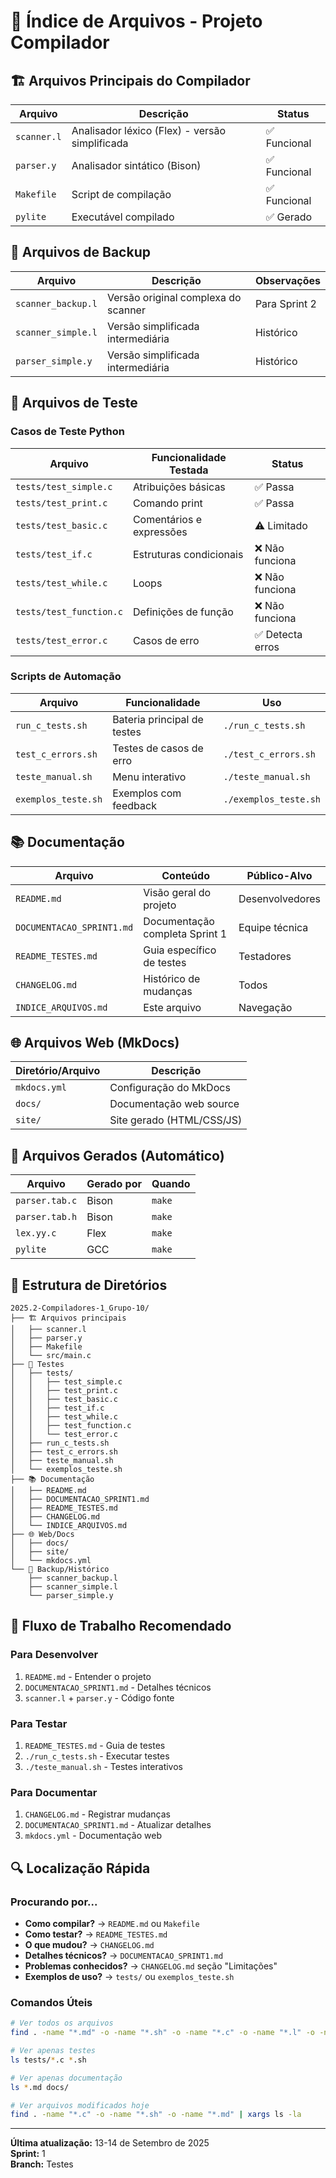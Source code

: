 # 📂 Índice de Arquivos - Projeto Compilador

## 🏗️ **Arquivos Principais do Compilador**

| Arquivo | Descrição | Status |
|---------|-----------|--------|
| `scanner.l` | Analisador léxico (Flex) - versão simplificada | ✅ Funcional |
| `parser.y` | Analisador sintático (Bison) | ✅ Funcional |
| `Makefile` | Script de compilação | ✅ Funcional |
| `pylite` | Executável compilado | ✅ Gerado |

## 📄 **Arquivos de Backup**

| Arquivo | Descrição | Observações |
|---------|-----------|-------------|
| `scanner_backup.l` | Versão original complexa do scanner | Para Sprint 2 |
| `scanner_simple.l` | Versão simplificada intermediária | Histórico |
| `parser_simple.y` | Versão simplificada intermediária | Histórico |

## 🧪 **Arquivos de Teste**

### **Casos de Teste Python**
| Arquivo | Funcionalidade Testada | Status |
|---------|------------------------|--------|
| `tests/test_simple.c` | Atribuições básicas | ✅ Passa |
| `tests/test_print.c` | Comando print | ✅ Passa |
| `tests/test_basic.c` | Comentários e expressões | ⚠️ Limitado |
| `tests/test_if.c` | Estruturas condicionais | ❌ Não funciona |
| `tests/test_while.c` | Loops | ❌ Não funciona |
| `tests/test_function.c` | Definições de função | ❌ Não funciona |
| `tests/test_error.c` | Casos de erro | ✅ Detecta erros |

### **Scripts de Automação**
| Arquivo | Funcionalidade | Uso |
|---------|----------------|-----|
| `run_c_tests.sh` | Bateria principal de testes | `./run_c_tests.sh` |
| `test_c_errors.sh` | Testes de casos de erro | `./test_c_errors.sh` |
| `teste_manual.sh` | Menu interativo | `./teste_manual.sh` |
| `exemplos_teste.sh` | Exemplos com feedback | `./exemplos_teste.sh` |

## 📚 **Documentação**

| Arquivo | Conteúdo | Público-Alvo |
|---------|----------|--------------|
| `README.md` | Visão geral do projeto | Desenvolvedores |
| `DOCUMENTACAO_SPRINT1.md` | Documentação completa Sprint 1 | Equipe técnica |
| `README_TESTES.md` | Guia específico de testes | Testadores |
| `CHANGELOG.md` | Histórico de mudanças | Todos |
| `INDICE_ARQUIVOS.md` | Este arquivo | Navegação |

## 🌐 **Arquivos Web (MkDocs)**

| Diretório/Arquivo | Descrição |
|-------------------|-----------|
| `mkdocs.yml` | Configuração do MkDocs |
| `docs/` | Documentação web source |
| `site/` | Site gerado (HTML/CSS/JS) |

## 🔧 **Arquivos Gerados (Automático)**

| Arquivo | Gerado por | Quando |
|---------|------------|--------|
| `parser.tab.c` | Bison | `make` |
| `parser.tab.h` | Bison | `make` |
| `lex.yy.c` | Flex | `make` |
| `pylite` | GCC | `make` |

## 📁 **Estrutura de Diretórios**

```
2025.2-Compiladores-1_Grupo-10/
├── 🏗️ Arquivos principais
│   ├── scanner.l
│   ├── parser.y
│   ├── Makefile
│   └── src/main.c
├── 🧪 Testes
│   ├── tests/
│   │   ├── test_simple.c
│   │   ├── test_print.c
│   │   ├── test_basic.c
│   │   ├── test_if.c
│   │   ├── test_while.c
│   │   ├── test_function.c
│   │   └── test_error.c
│   ├── run_c_tests.sh
│   ├── test_c_errors.sh
│   ├── teste_manual.sh
│   └── exemplos_teste.sh
├── 📚 Documentação
│   ├── README.md
│   ├── DOCUMENTACAO_SPRINT1.md
│   ├── README_TESTES.md
│   ├── CHANGELOG.md
│   └── INDICE_ARQUIVOS.md
├── 🌐 Web/Docs
│   ├── docs/
│   ├── site/
│   └── mkdocs.yml
└── 📄 Backup/Histórico
    ├── scanner_backup.l
    ├── scanner_simple.l
    └── parser_simple.y
```

## 🚀 **Fluxo de Trabalho Recomendado**

### **Para Desenvolver**
1. `README.md` - Entender o projeto
2. `DOCUMENTACAO_SPRINT1.md` - Detalhes técnicos
3. `scanner.l` + `parser.y` - Código fonte

### **Para Testar**
1. `README_TESTES.md` - Guia de testes
2. `./run_c_tests.sh` - Executar testes
3. `./teste_manual.sh` - Testes interativos

### **Para Documentar**
1. `CHANGELOG.md` - Registrar mudanças
2. `DOCUMENTACAO_SPRINT1.md` - Atualizar detalhes
3. `mkdocs.yml` - Documentação web

## 🔍 **Localização Rápida**

### **Procurando por...**
- **Como compilar?** → `README.md` ou `Makefile`
- **Como testar?** → `README_TESTES.md`
- **O que mudou?** → `CHANGELOG.md`
- **Detalhes técnicos?** → `DOCUMENTACAO_SPRINT1.md`
- **Problemas conhecidos?** → `CHANGELOG.md` seção "Limitações"
- **Exemplos de uso?** → `tests/` ou `exemplos_teste.sh`

### **Comandos Úteis**
```bash
# Ver todos os arquivos
find . -name "*.md" -o -name "*.sh" -o -name "*.c" -o -name "*.l" -o -name "*.y"

# Ver apenas testes
ls tests/*.c *.sh

# Ver apenas documentação
ls *.md docs/

# Ver arquivos modificados hoje
find . -name "*.c" -o -name "*.sh" -o -name "*.md" | xargs ls -la
```

---

**Última atualização:** 13-14 de Setembro de 2025  
**Sprint:** 1  
**Branch:** Testes
